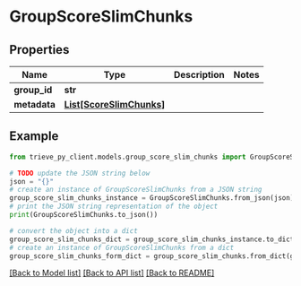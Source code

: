 # GroupScoreSlimChunks


## Properties

Name | Type | Description | Notes
------------ | ------------- | ------------- | -------------
**group_id** | **str** |  | 
**metadata** | [**List[ScoreSlimChunks]**](ScoreSlimChunks.md) |  | 

## Example

```python
from trieve_py_client.models.group_score_slim_chunks import GroupScoreSlimChunks

# TODO update the JSON string below
json = "{}"
# create an instance of GroupScoreSlimChunks from a JSON string
group_score_slim_chunks_instance = GroupScoreSlimChunks.from_json(json)
# print the JSON string representation of the object
print(GroupScoreSlimChunks.to_json())

# convert the object into a dict
group_score_slim_chunks_dict = group_score_slim_chunks_instance.to_dict()
# create an instance of GroupScoreSlimChunks from a dict
group_score_slim_chunks_form_dict = group_score_slim_chunks.from_dict(group_score_slim_chunks_dict)
```
[[Back to Model list]](../README.md#documentation-for-models) [[Back to API list]](../README.md#documentation-for-api-endpoints) [[Back to README]](../README.md)


